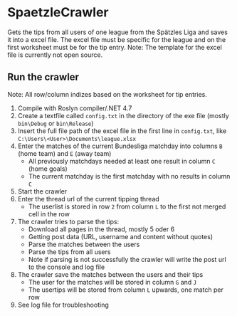 # SpaetzleCrawler

Gets the tips from all users of one league from the Spätzles Liga and saves it into a excel file. The excel file must be specific for the league and on the first worksheet must be for the tip entry. Note: The template for the excel file is currently not open source.

## Run the crawler
Note: All row/column indizes based on the worksheet for tip entries.
1. Compile with Roslyn compiler/.NET 4.7
2. Create a textfile called `config.txt` in the directory of the exe file (mostly `bin\Debug` or `bin\Release`)
3. Insert the full file path of the excel file in the first line in `config.txt`, like `C:\Users\<User>\Documents\league.xlsx`
4. Enter the matches of the current Bundesliga matchday into columns `B` (home team) and `E` (away team)
    * All previously matchdays needed at least one result in column `C` (home goals)
    * The current matchday is the first matchday with no results in column `C`
5. Start the crawler
6. Enter the thread url of the current tipping thread
    * The userlist is stored in row `2` from column `L` to the first not merged cell in the row
7. The crawler tries to parse the tips:
    * Download all pages in the thread, mostly 5 oder 6
    * Getting post data (URL, username and content without quotes)
    * Parse the matches between the users
    * Parse the tips from all users
    * Note if parsing is not successfully the crawler will write the post url to the console and log file
8. The crawler save the matches between the users and their tips
    * The user for the matches will be stored in column `G` and `J`
    * The usertips will be stored from column `L` upwards, one match per row
9. See log file for troubleshooting
